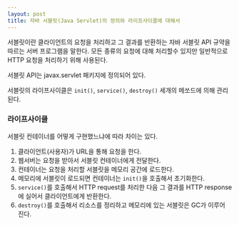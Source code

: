 ```yaml
---
layout: post
title: 자바 서블릿(Java Servlet)의 정의와 라이프사이클에 대해서
---
```


서블릿이란 클라이언트의 요청을 처리하고 그 결과를 반환하는 자바 서블릿 API 규약을 따르는 서버 프로그램을 말한다. 모든 종류의 요청에 대해 처리할수 있지만 일반적으로 HTTP 요청을 처리하기 위해 사용된다. 

서블릿 API는 javax.servlet 패키지에 정의되어 있다.

서블릿의 라이프사이클은 `init()`, `service()`, `destroy()` 세개의 메쏘드에 의해 관리된다. 

### 라이프사이클 
서블릿 컨테이너를 어떻게 구현했느냐에 따라 차이는 있다.

1. 클라이언트(사용자)가 URL을 통해 요청을 한다.
1. 웹서버는 요청을 받아서 서블릿 컨테이너에게 전달한다.
1. 컨테이너는 요청을 처리할 서블릿을 메모리 공간에 로드한다.
1. 메모리에 서블릿이 로드되면 컨테이너는 `init()`을 호출해서 초기화한다.
1. `service()`를 호출해서 HTTP request를 처리한 다음 그 결과를 HTTP response에 실어서 클라이언트에게 반환한다.
1. `destroy()`를 호출해서 리소스를 정리하고 메모리에 있는 서블릿은 GC가 이루어 진다.





